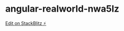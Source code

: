# angular-realworld-nwa5lz

[Edit on StackBlitz ⚡️](https://stackblitz.com/edit/angular-realworld-nwa5lz)